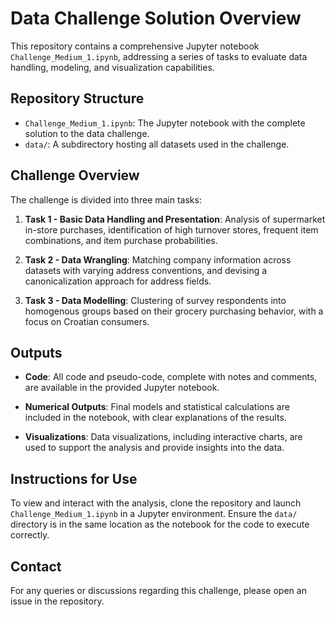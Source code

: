 # Data Challenge Solution Overview

This repository contains a comprehensive Jupyter notebook `Challenge_Medium_1.ipynb`, addressing a series of tasks to evaluate data handling, modeling, and visualization capabilities.

## Repository Structure

- `Challenge_Medium_1.ipynb`: The Jupyter notebook with the complete solution to the data challenge.
- `data/`: A subdirectory hosting all datasets used in the challenge.

## Challenge Overview

The challenge is divided into three main tasks:

1. **Task 1 - Basic Data Handling and Presentation**: Analysis of supermarket in-store purchases, identification of high turnover stores, frequent item combinations, and item purchase probabilities.

2. **Task 2 - Data Wrangling**: Matching company information across datasets with varying address conventions, and devising a canonicalization approach for address fields.

3. **Task 3 - Data Modelling**: Clustering of survey respondents into homogenous groups based on their grocery purchasing behavior, with a focus on Croatian consumers.

## Outputs

- **Code**: All code and pseudo-code, complete with notes and comments, are available in the provided Jupyter notebook.

- **Numerical Outputs**: Final models and statistical calculations are included in the notebook, with clear explanations of the results.

- **Visualizations**: Data visualizations, including interactive charts, are used to support the analysis and provide insights into the data.

## Instructions for Use

To view and interact with the analysis, clone the repository and launch `Challenge_Medium_1.ipynb` in a Jupyter environment. Ensure the `data/` directory is in the same location as the notebook for the code to execute correctly.

## Contact

For any queries or discussions regarding this challenge, please open an issue in the repository.
